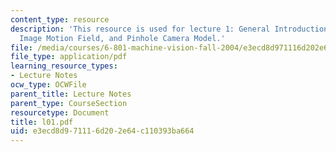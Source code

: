 ```yaml
---
content_type: resource
description: 'This resource is used for lecture 1: General Introduction, Estimating
  Image Motion Field, and Pinhole Camera Model.'
file: /media/courses/6-801-machine-vision-fall-2004/e3ecd8d971116d202e64c110393ba664_l01.pdf
file_type: application/pdf
learning_resource_types:
- Lecture Notes
ocw_type: OCWFile
parent_title: Lecture Notes
parent_type: CourseSection
resourcetype: Document
title: l01.pdf
uid: e3ecd8d9-7111-6d20-2e64-c110393ba664
---
```

